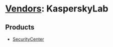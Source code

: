 # [Vendors](README.md): KasperskyLab

## Products

- [SecurityCenter](../products/a29a5331-583b-4153-8b07-20b3126b0d33.md)
